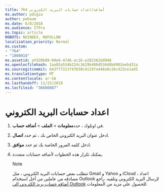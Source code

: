 ```yaml
---
title: 764 أضافه/اعداد حسابات البريد الكتروني
ms.author: pdigia
author: pebaum
ms.date: 6/8/2018
ms.audience: ITPro
ms.topic: article
ROBOTS: NOINDEX, NOFOLLOW
localization_priority: Normal
ms.custom:
- "764"
- "1800018"
ms.assetid: afd20b89-09e9-4746-ac16-e282382dd948
ms.openlocfilehash: 1aa03a534b224c1629b480d53648b4982eebd31a
ms.sourcegitcommit: b43f77221f47b50c41197a448a9c26c423ce1ad5
ms.translationtype: MT
ms.contentlocale: ar-SA
ms.lasthandoff: 11/15/2019
ms.locfileid: "36660887"
---
```

# <a name="setup-email-accounts"></a>اعداد حسابات البريد الكتروني

1. في اوتلوك ، حدد**معلومات** >  **الملف** > **أضافه حساب**.

2. ادخل عنوان البريد الكتروني الخاص بك ، ثم حدد **اتصال**.

3. ادخل كلمه المرور الخاصة بك ثم حدد **موافق**.

4. يمكنك تكرار هذه الخطوات لأضافه حسابات متعددة.

    > [!NOTE]
    > تتطلب بعض حسابات البريد الكتروني ، مثل Gmail و Yahoo و iCloud ، اعداد مصادقه من عاملين من أجل استخدام Outlook لإرسال البريد الكتروني وتلقيه. راجع [أضافه حساب بريد الكتروني إلى Outlook](https://support.office.com/article/6e27792a-9267-4aa4-8bb6-c84ef146101b.aspx) للحصول علي مزيد من المعلومات.
  